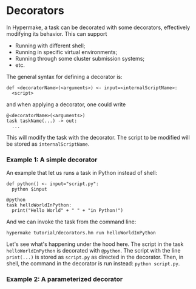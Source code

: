 # Decorators

In Hypermake, a task can be decorated with some decorators, effectively modifying its behavior. This can support 
 - Running with different shell;
 - Running in specific virtual environments;
 - Running through some cluster submission systems;
 - etc.

The general syntax for defining a decorator is:

```shell
def <decoratorName>(<arguments>) <- input=<internalScriptName>:
  <script>
```
and when applying a decorator, one could write
```shell
@<decoratorName>(<arguments>)
task taskName(...) -> out:
  ...
```

This will modify the task with the decorator. The script to be modified will be stored as `internalScriptName`.

### Example 1: A simple decorator
An example that let us runs a task in Python instead of shell:
```shell
def python() <- input="script.py":
  python $input

@python
task helloWorldInPython:
  print("Hello World" + " " + "in Python!")
```

And we can invoke the task from the command line:
```shell
hypermake tutorial/decorators.hm run helloWorldInPython
```

Let's see what's happening under the hood here. The script in the task `helloWorldInPython` is decorated with `@python`.
The script with the line `print(...)` is stored as `script.py` as directed in the decorator. Then, in shell, the command
in the decorator is run instead: `python script.py`.

### Example 2: A parameterized decorator
